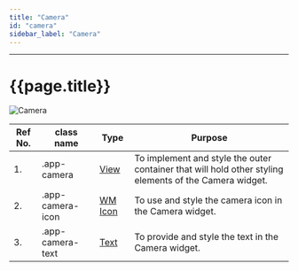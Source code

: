```yaml
---
title: "Camera"
id: "camera"
sidebar_label: "Camera"
---
```

---

# {{page.title}}

![Camera](/learn/assets/react-native-styles/camera.png)

| Ref No. | class name  | Type | Purpose |
| ---- |-----------|---------|---------|
| 1. |.app-camera| [View](../../view) | To implement and style the outer container that will hold other styling elements of the Camera widget.|
| 2. |.app-camera-icon| [WM Icon](../../basic/icon) | To use and style the camera icon in the Camera widget.|
| 3. |.app-camera-text| [Text](../../text) | To provide and style the text in the Camera widget.|
